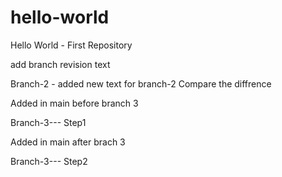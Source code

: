 # hello-world
Hello World - First Repository

add branch revision text

Branch-2 - added new text for branch-2
Compare the diffrence 

Added in main before branch 3


Branch-3--- Step1

Added in main after brach 3

Branch-3--- Step2


